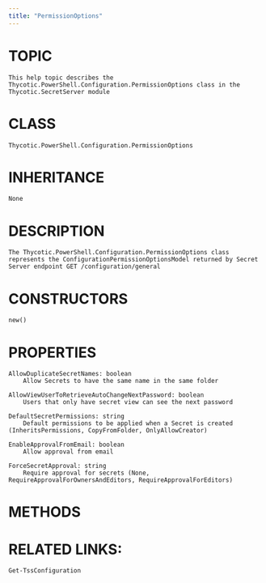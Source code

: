 ```yaml
---
title: "PermissionOptions"
---
```


# TOPIC
    This help topic describes the Thycotic.PowerShell.Configuration.PermissionOptions class in the Thycotic.SecretServer module

# CLASS
    Thycotic.PowerShell.Configuration.PermissionOptions

# INHERITANCE
    None

# DESCRIPTION
    The Thycotic.PowerShell.Configuration.PermissionOptions class represents the ConfigurationPermissionOptionsModel returned by Secret Server endpoint GET /configuration/general

# CONSTRUCTORS
    new()

# PROPERTIES
    AllowDuplicateSecretNames: boolean
        Allow Secrets to have the same name in the same folder

    AllowViewUserToRetrieveAutoChangeNextPassword: boolean
        Users that only have secret view can see the next password

    DefaultSecretPermissions: string
        Default permissions to be applied when a Secret is created (InheritsPermissions, CopyFromFolder, OnlyAllowCreator)

    EnableApprovalFromEmail: boolean
        Allow approval from email

    ForceSecretApproval: string
        Require approval for secrets (None, RequireApprovalForOwnersAndEditors, RequireApprovalForEditors)

# METHODS

# RELATED LINKS:
    Get-TssConfiguration